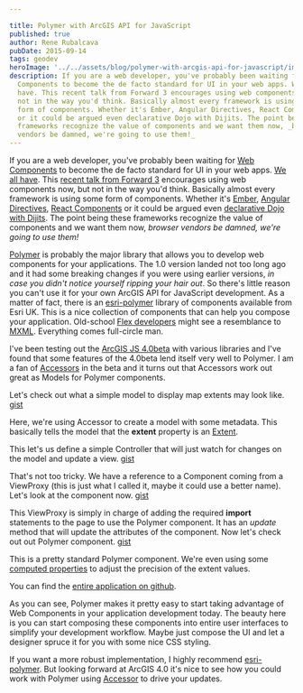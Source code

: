 ```yaml
---

title: Polymer with ArcGIS API for JavaScript
published: true
author: Rene Rubalcava
pubDate: 2015-09-14
tags: geodev
heroImage: '../../assets/blog/polymer-with-arcgis-api-for-javascript/images/esrijs-polymer.jpg'
description: If you are a web developer, you've probably been waiting for Web
  Components to become the de facto standard for UI in your web apps. We all
  have. This recent talk from Forward 3 encourages using web components now, but
  not in the way you'd think. Basically almost every framework is using some
  form of components. Whether it's Ember, Angular Directives, React Components
  or it could be argued even declarative Dojo with Dijits. The point being these
  frameworks recognize the value of components and we want them now, _browser
  vendors be damned, we're going to use them!_
---
```


If you are a web developer, you've probably been waiting for
[Web Components](http://webcomponents.org/) to become the de facto standard for
UI in your web apps.
[We all have](https://hacks.mozilla.org/2015/06/the-state-of-web-components/).
This [recent talk from Forward 3](https://www.youtube.com/watch?v=AvgS938i34s)
encourages using web components now, but not in the way you'd think. Basically
almost every framework is using some form of components. Whether it's
[Ember](http://guides.emberjs.com/v1.10.0/components/),
[Angular Directives](http://www.sitepoint.com/practical-guide-angularjs-directives/),
[React Components](https://facebook.github.io/react/docs/reusable-components.html)
or it could be argued even
[declarative Dojo with Dijits](https://dojotoolkit.org/documentation/tutorials/1.10/declarative/).
The point being these frameworks recognize the value of components and we want
them now, _browser vendors be damned, we're going to use them!_

[Polymer](https://www.polymer-project.org/1.0/) is probably the major library
that allows you to develop web components for your applications. The 1.0 version
landed not too long ago and it had some breaking changes if you were using
earlier versions, _in case you didn't notice yourself ripping your hair out_. So
there's little reason you can't use it for your own ArcGIS API for JavaScript
development. As a matter of fact, there is an
[esri-polymer](https://github.com/JamesMilnerUK/esri-polymer) library of
components available from Esri UK. This is a nice collection of components that
can help you compose your application. Old-school
[Flex developers](http://www.adobe.com/products/flex.html) might see a
resemblance to
[MXML](http://help.adobe.com/en_US/flex/using/WS2db454920e96a9e51e63e3d11c0bf5f39f-7fff.html).
Everything comes full-circle man.

I've been testing out the
[ArcGIS JS 4.0beta](https://developers.arcgis.com/javascript/beta/) with various
libraries and I've found that some features of the 4.0beta lend itself very well
to Polymer. I am a fan of
[Accessors](http://odoe.net/blog/arcgis-js-api-4-0beta1-accessors/) in the beta
and it turns out that Accessors work out great as Models for Polymer components.

Let's check out what a simple model to display map extents may look like.
[gist](https://gist.github.com/odoe/f01b8567a2e91e8ca110)

Here, we're using Accessor to create a model with some metadata. This basically
tells the model that the **extent** property is an
[Extent](https://developers.arcgis.com/javascript/beta/api-reference/esri-geometry-Extent.html).

This let's us define a simple Controller that will just watch for changes on the
model and update a view.
[gist](https://gist.github.com/odoe/9bb4c55539f305572b21)

That's not too tricky. We have a reference to a Component coming from a
ViewProxy (this is just what I called it, maybe it could use a better name).
Let's look at the component now.
[gist](https://gist.github.com/odoe/c9c946d22653bf3f36bd)

This ViewProxy is simply in charge of adding the required **import** statements
to the page to use the Polymer component. It has an _update_ method that will
update the attributes of the component. Now let's check out out Polymer
component. [gist](https://gist.github.com/odoe/3eb0473e7f9582d83a2f)

This is a pretty standard Polymer component. We're even using some
[computed properties](https://www.polymer-project.org/1.0/docs/devguide/properties.html)
to adjust the precision of the extent values.

You can find the
[entire application on github](https://github.com/odoe/esrijs-polymer).

As you can see, Polymer makes it pretty easy to start taking advantage of Web
Components in your application development today. The beauty here is you can
start composing these components into entire user interfaces to simplify your
development workflow. Maybe just compose the UI and let a designer spruce it for
you with some nice CSS styling.

If you want a more robust implementation, I highly recommend
[esri-polymer](https://github.com/JamesMilnerUK/esri-polymer). But looking
forward at ArcGIS 4.0 it's nice to see how you could work with Polymer using
[Accessor](https://developers.arcgis.com/javascript/beta/api-reference/esri-core-Accessor.html)
to drive your updates.
